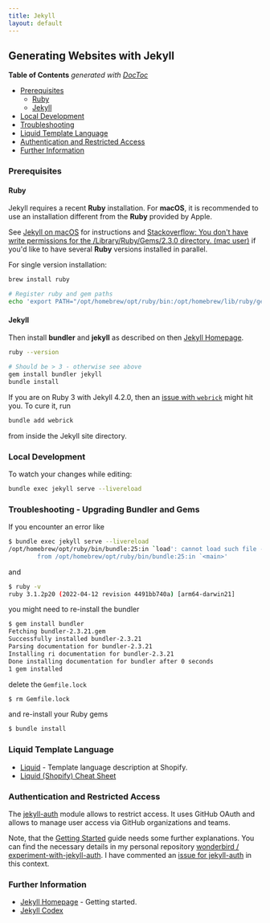 ```yaml
---
title: Jekyll
layout: default
---
```

## Generating Websites with Jekyll

<!-- doctoc --maxlevel 4 /Users/stefan/source/wonderbird/wonderbird.github.io/_pages/software-crafting/static-websites/jekyll.md -->
<!-- START doctoc generated TOC please keep comment here to allow auto update -->
<!-- DON'T EDIT THIS SECTION, INSTEAD RE-RUN doctoc TO UPDATE -->
**Table of Contents**  *generated with [DocToc](https://github.com/thlorenz/doctoc)*

- [Prerequisites](#prerequisites)
  - [Ruby](#ruby)
  - [Jekyll](#jekyll)
- [Local Development](#local-development)
- [Troubleshooting](#troubleshooting)
- [Liquid Template Language](#liquid-template-language)
- [Authentication and Restricted Access](#authentication-and-restricted-access)
- [Further Information](#further-information)

<!-- END doctoc generated TOC please keep comment here to allow auto update -->

### Prerequisites

#### Ruby

Jekyll requires a recent **Ruby** installation. For **macOS**, it is recommended to use an installation different from the **Ruby** provided by Apple.

See [Jekyll on macOS](https://jekyllrb.com/docs/installation/macos/) for instructions and [Stackoverflow: You don't have write permissions for the /Library/Ruby/Gems/2.3.0 directory. (mac user)](https://stackoverflow.com/questions/51126403/you-dont-have-write-permissions-for-the-library-ruby-gems-2-3-0-directory-ma) if you'd like to have several **Ruby** versions installed in parallel.

For single version installation:

```sh
brew install ruby

# Register ruby and gem paths
echo 'export PATH="/opt/homebrew/opt/ruby/bin:/opt/homebrew/lib/ruby/gems/3.0.0/bin:$PATH"' >> ~/.zshrc
```

#### Jekyll

Then install **bundler** and **jekyll** as described on then [Jekyll Homepage](https://jekyllrb.com/).

```sh
ruby --version

# Should be > 3 - otherwise see above
gem install bundler jekyll
bundle install
```

If you are on Ruby 3 with Jekyll 4.2.0, then an [issue with `webrick`](https://github.com/jekyll/jekyll/issues/8523) might hit you. To cure it, run

```sh
bundle add webrick
```

from inside the Jekyll site directory.

### Local Development

To watch your changes while editing:

```sh
bundle exec jekyll serve --livereload
```

### Troubleshooting - Upgrading Bundler and Gems

If you encounter an error like

```sh
$ bundle exec jekyll serve --livereload
/opt/homebrew/opt/ruby/bin/bundle:25:in `load': cannot load such file -- /opt/homebrew/lib/ruby/gems/3.1.0/gems/bundler-2.3.14/exe/bundle (LoadError)
        from /opt/homebrew/opt/ruby/bin/bundle:25:in `<main>'
```

and

```sh
$ ruby -v     
ruby 3.1.2p20 (2022-04-12 revision 4491bb740a) [arm64-darwin21]
```

you might need to re-install the bundler

```sh
$ gem install bundler
Fetching bundler-2.3.21.gem
Successfully installed bundler-2.3.21
Parsing documentation for bundler-2.3.21
Installing ri documentation for bundler-2.3.21
Done installing documentation for bundler after 0 seconds
1 gem installed
```

delete the `Gemfile.lock`

```sh
$ rm Gemfile.lock
```

and re-install your Ruby gems

```sh
$ bundle install
```

### Liquid Template Language

- [Liquid](https://shopify.github.io/liquid/) - Template language description at Shopify.
- [Liquid (Shopify) Cheat Sheet](https://www.shopify.com/partners/shopify-cheat-sheet)

### Authentication and Restricted Access

The [jekyll-auth](https://github.com/benbalter/jekyll-auth) module allows to restrict access. It uses GitHub OAuth and allows to manage user access via GitHub organizations and teams.

Note, that the [Getting Started](https://github.com/benbalter/jekyll-auth/blob/master/docs/getting-started.md) guide needs some further explanations. You can find the necessary details in my personal repository [wonderbird / experiment-with-jekyll-auth](https://github.com/wonderbird/experiment-with-jekyll-auth). I have commented an [issue for jekyll-auth](https://github.com/benbalter/jekyll-auth/issues/141#issuecomment-870213536) in this context.

### Further Information

- [Jekyll Homepage](https://jekyllrb.com/) - Getting started.
- [Jekyll Codex](https://jekyllcodex.org/)
